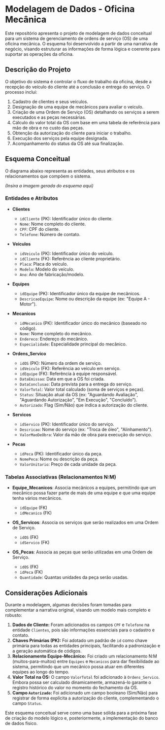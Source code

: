 # Modelagem de Dados - Oficina Mecânica

Este repositório apresenta o projeto de modelagem de dados conceitual para um sistema de gerenciamento de ordens de serviço (OS) de uma oficina mecânica. O esquema foi desenvolvido a partir de uma narrativa de negócio, visando estruturar as informações de forma lógica e coerente para suportar as operações da oficina.

## Descrição do Projeto

O objetivo do sistema é controlar o fluxo de trabalho da oficina, desde a recepção do veículo do cliente até a conclusão e entrega do serviço. O processo inclui:

1.  Cadastro de clientes e seus veículos.
2.  Designação de uma equipe de mecânicos para avaliar o veículo.
3.  Criação de uma Ordem de Serviço (OS) detalhando os serviços a serem executados e as peças necessárias.
4.  Cálculo do valor total da OS com base em uma tabela de referência para mão de obra e no custo das peças.
5.  Obtenção da autorização do cliente para iniciar o trabalho.
6.  Execução dos serviços pela equipe designada.
7.  Acompanhamento do status da OS até sua finalização.

## Esquema Conceitual

O diagrama abaixo representa as entidades, seus atributos e os relacionamentos que compõem o sistema.

*(Insira a imagem gerada do esquema aqui)*

### Entidades e Atributos

* **Clientes**
    * `idCliente` (PK): Identificador único do cliente.
    * `Nome`: Nome completo do cliente.
    * `CPF`: CPF do cliente.
    * `Telefone`: Número de contato.

* **Veiculos**
    * `idVeiculo` (PK): Identificador único do veículo.
    * `idCliente` (FK): Referência ao cliente proprietário.
    * `Placa`: Placa do veículo.
    * `Modelo`: Modelo do veículo.
    * `Ano`: Ano de fabricação/modelo.

* **Equipes**
    * `idEquipe` (PK): Identificador único da equipe de mecânicos.
    * `DescricaoEquipe`: Nome ou descrição da equipe (ex: "Equipe A - Motor").

* **Mecanicos**
    * `idMecanico` (PK): Identificador único do mecânico (baseado no código).
    * `Nome`: Nome completo do mecânico.
    * `Endereco`: Endereço do mecânico.
    * `Especialidade`: Especialidade principal do mecânico.

* **Ordens_Servico**
    * `idOS` (PK): Número da ordem de serviço.
    * `idVeiculo` (FK): Referência ao veículo em serviço.
    * `idEquipe` (FK): Referência à equipe responsável.
    * `DataEmissao`: Data em que a OS foi criada.
    * `DataConclusao`: Data prevista para a entrega do serviço.
    * `ValorTotal`: Valor total calculado (soma de serviços e peças).
    * `Status`: Situação atual da OS (ex: "Aguardando Avaliação", "Aguardando Autorização", "Em Execução", "Concluído").
    * `Autorizado`: Flag (Sim/Não) que indica a autorização do cliente.

* **Servicos**
    * `idServico` (PK): Identificador único do serviço.
    * `Descricao`: Nome do serviço (ex: "Troca de óleo", "Alinhamento").
    * `ValorMaoDeObra`: Valor da mão de obra para execução do serviço.

* **Pecas**
    * `idPeca` (PK): Identificador único da peça.
    * `NomePeca`: Nome ou descrição da peça.
    * `ValorUnitario`: Preço de cada unidade da peça.

### Tabelas Associativas (Relacionamentos N:M)

* **Equipe_Mecanicos**: Associa mecânicos a equipes, permitindo que um mecânico possa fazer parte de mais de uma equipe e que uma equipe tenha vários mecânicos.
    * `idEquipe` (FK)
    * `idMecanico` (FK)

* **OS_Servicos**: Associa os serviços que serão realizados em uma Ordem de Serviço.
    * `idOS` (FK)
    * `idServico` (FK)

* **OS_Pecas**: Associa as peças que serão utilizadas em uma Ordem de Serviço.
    * `idOS` (FK)
    * `idPeca` (FK)
    * `Quantidade`: Quantas unidades da peça serão usadas.

## Considerações Adicionais

Durante a modelagem, algumas decisões foram tomadas para complementar a narrativa original, visando um modelo mais completo e robusto:

1.  **Dados de Cliente:** Foram adicionados os campos `CPF` e `Telefone` na entidade `Clientes`, pois são informações essenciais para o cadastro e contato.
2.  **Chaves Primárias (PK):** Foi adotado um padrão de `id` como chave primária para todas as entidades principais, facilitando a padronização e a geração automática de códigos.
3.  **Relacionamento Equipe-Mecânico:** Foi criado um relacionamento N:M (muitos-para-muitos) entre `Equipes` e `Mecanicos` para dar flexibilidade ao sistema, permitindo que um mecânico possa atuar em diferentes equipes ao longo do tempo.
4.  **Valor Total na OS:** O campo `ValorTotal` foi adicionado à `Ordens_Servico`. Embora possa ser calculado dinamicamente, armazená-lo garante o registro histórico do valor no momento do fechamento da OS.
5.  **Campo `Autorizado`:** Foi adicionado um campo booleano (Sim/Não) para registrar de forma explícita a autorização do cliente, complementando o campo `Status`.

Este esquema conceitual serve como uma base sólida para a próxima fase de criação do modelo lógico e, posteriormente, a implementação do banco de dados físico.
